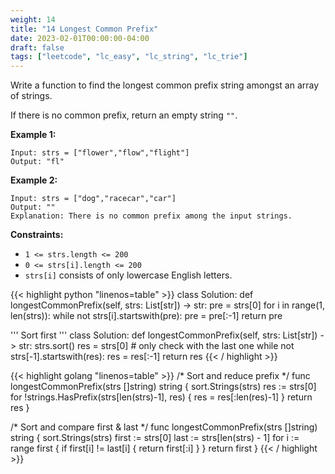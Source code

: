 ```yaml
---
weight: 14
title: "14 Longest Common Prefix"
date: 2023-02-01T00:00:00-04:00
draft: false
tags: ["leetcode", "lc_easy", "lc_string", "lc_trie"]
---
```


Write a function to find the longest common prefix string amongst an array of strings.

If there is no common prefix, return an empty string `""`.

**Example 1:**
```
Input: strs = ["flower","flow","flight"]
Output: "fl"
```
**Example 2:**
```
Input: strs = ["dog","racecar","car"]
Output: ""
Explanation: There is no common prefix among the input strings.
```

**Constraints:**
- `1 <= strs.length <= 200`
- `0 <= strs[i].length <= 200`
- `strs[i]` consists of only lowercase English letters.

<div class="tabs"></div>
<div class="tab-content">
<div id="python" class="lang">
{{< highlight python "linenos=table" >}}
class Solution:
    def longestCommonPrefix(self, strs: List[str]) -> str:
        pre = strs[0]
        for i in range(1, len(strs)):
            while not strs[i].startswith(pre):
                pre = pre[:-1]
        return pre


'''
Sort first
'''
class Solution:
    def longestCommonPrefix(self, strs: List[str]) -> str:
        strs.sort()
        res = strs[0]
        # only check with the last one
        while not strs[-1].startswith(res):
            res = res[:-1]
        return res
{{< / highlight >}}
</div>

<div id="golang" class="lang">
{{< highlight golang "linenos=table" >}}
/* Sort and reduce prefix */
func longestCommonPrefix(strs []string) string {
    sort.Strings(strs)
    res := strs[0]
    for !strings.HasPrefix(strs[len(strs)-1], res) {
        res = res[:len(res)-1]
    }
    return res
}

/* Sort and compare first & last */
func longestCommonPrefix(strs []string) string {
    sort.Strings(strs)
    first := strs[0]
	last := strs[len(strs) - 1]
	for i := range first {
		if first[i] != last[i] {
			return first[:i]
		}
	}
	return first
}
{{< / highlight >}}
</div>
</div>

